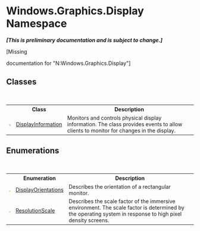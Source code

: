 # Windows.Graphics.Display Namespace
 _**\[This is preliminary documentation and is subject to change.\]**_

\[Missing <summary> documentation for "N:Windows.Graphics.Display"\]


## Classes
&nbsp;<table><tr><th></th><th>Class</th><th>Description</th></tr><tr><td>![Public class](media/pubclass.gif "Public class")</td><td><a href="T_Windows_Graphics_Display_DisplayInformation">DisplayInformation</a></td><td>
Monitors and controls physical display information. The class provides events to allow clients to monitor for changes in the display.</td></tr></table>

## Enumerations
&nbsp;<table><tr><th></th><th>Enumeration</th><th>Description</th></tr><tr><td>![Public enumeration](media/pubenumeration.gif "Public enumeration")</td><td><a href="T_Windows_Graphics_Display_DisplayOrientations">DisplayOrientations</a></td><td>
Describes the orientation of a rectangular monitor.</td></tr><tr><td>![Public enumeration](media/pubenumeration.gif "Public enumeration")</td><td><a href="T_Windows_Graphics_Display_ResolutionScale">ResolutionScale</a></td><td>
Describes the scale factor of the immersive environment. The scale factor is determined by the operating system in response to high pixel density screens.</td></tr></table>&nbsp;

